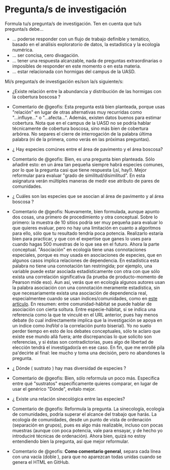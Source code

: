 # Pregunta/s de investigación

Formula tu/s pregunta/s de investigación. Ten en cuenta que tu/s pregunta/s debe...

* ... poderse responder con un flujo de trabajo definible y temático, basado en el análisis exploratorio de datos, la estadística y la ecología numérica.
* ... ser concisa, cero divagación.
* ... tener una respuesta alcanzable, nada de preguntas extraordinarias o imposibles de responder en este momento o en esta materia.
* ... estar relacionada con hormigas del campus de la UASD.

Mi/s pregunta/s de investigación es/son la/s siguiente/s:

* ¿Existe relación entre la abundancia y distribución de las hormigas con la cobertura boscosa ?

* Comentario de @geofis: Esta pregunta está bien planteada, porque usas "relación" en lugar de otras alternativas muy recurridas como "...influye..." o "...afecta...". Además, existen datos buenos para estimar cobertura. Nota que en el campus de la UASD no se podría hablar técnicamente de cobertura boscosa, sino más bien de cobertura arbórea. No separes el cierre de interrogación de la palabra última palabra (ni de la primera, como verás en las próximas preguntas).

* ¿ Hay especies comúnes entre el área de pavimento y el área boscosa?

* Comentario de @geofis: Bien, es una pregunta bien planteada. Sólo añadiré esto: en un área tan pequeña siempre habrá especies comunes, por lo que la pregunta casi que tiene respuesta (¡sí, hay!). Mejor reformular para evaluar "grado de similitud/disimilitud". En esta asignatura verán múltiples maneras de medir ese atributo de pares de comunidades.

* ¿ Cuáles son las especies que se asocian al área de pavimento y al área boscosa ?

* Comentario de @geofis: Nuevamente, bien formulada, aunque apunto dos cosas, una primero de procedimiento y otra conceptual. Sobre lo primero: la muestra de 10 sitios podría ser muy pequeña para evaluar lo que quieres evaluar, pero no hay una limitación en cuanto a algoritmos para ello, sólo que tu resultado tendría poca potencia. Realizarlo estaría bien para practicar, y que con el expertise que ganes lo uses para cuando hagas 500 muestras de lo que sea en el futuro. Ahora la parte conceptual.  "Asociación" en ecología tiene unas connotaciones especiales, porque es muy usada en asociaciones de especies, que en algunos casos implica relaciones de dependencia. En estadística esta palabra no tiene una connotación tan restringida; por ejemplo, una variable puede estar asociada estadísticamente con otra con que sólo exista una correlación significativa (la prueba de producto-momento de Pearson mide eso). Aun así, verás que en ecología algunos autores usan la palabra asociación con una connotación meramente estadística, sin que necesariamente exista una asociación de dependencia real, especialmentee cuando se usan índices/comunidades, como en [este artículo](http://adn.biol.umontreal.ca/~numericalecology/Reprints/De_Caceres_&_Legendre_Ecology_2009.pdf). En resumen: entre comunidad-hábitat se puede hablar de asociación con cierta soltura. Entre especie-hábitat, si se indica una referencia como la que te vinculé en el URL anterior, pues hay menos debate (lo cual indirectamente implica que la investigación se apoya en un índice como *IndVal* o la correlación punto biserial). Yo no suelo perder tiempo en esto de los debates conceptuales, sólo te aclaro que existe ese mundo allá fuera; ante discrepancias lo que solicito son referencias, y si éstas son contradictorias, pues algo de libertad de elección tendrá el investigador/a en ese caso. En fin, que me enrollé pila pa'decirte al final: lee mucho y toma una decisión, pero no abandones la pregunta.


* ¿ Dónde  ( sustrato ) hay mas diversidad de especies ?

* Comentario de @geofis: Bien, sólo reformula un poco más. Especifica entre qué "sustratos" específicamente quieres comparar, en lugar de usar el genérico "Dónde", evítalo mejor. 

* ¿ Existe una relación sinecológica entre las especies? 

* Comentario de @geofis: Reformula la pregunta. La sinecología, ecología de comunidades, podría superar el alcance del trabajo que harás. La ecología de comunidades, desde un punto de vista de ordenación (separación en grupos), pues es algo más realizable, incluso con pocas muestras (aunque con poca potencia, vale para ensayar, y de hecho yo introduciré técnicas de ordenación). Ahora bien, quizá no estoy entendiendo bien la pregunta, así que mejor reformular.

* Comentario de @geofis: **Como comentario general**, separa cada línea con una vacía (doble <enter>), para que no aparezcan todas unidas cuando se genera el HTML en GitHub.